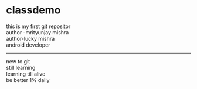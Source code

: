 # classdemo
this is my first  git repositor
<br>
author -mrityunjay mishra
<br>
author-lucky mishra
<br>
android developer 
<hr>
new to git
<br>
still learning
<br>
learning till alive 
<br>
be better 1% daily

